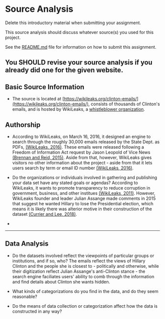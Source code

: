 # Source Analysis

Delete this introductory material when submitting your assignment.

This source analysis should discuss whatever source(s) you used for this project.

See the [README.md](README.md) file for information on how to submit this assignment.

**You SHOULD revise your source analysis if you already did one for the given website.**
---

## Basic Source Information

* The source is located at [https://wikileaks.org/clinton-emails/](https://wikileaks.org/clinton-emails/), consists of thousands of Clinton's emails, and is hosted by WikiLeaks, a [whistleblower organization](https://wikileaks.org/What-is-WikiLeaks.html). 



## Authorship

* According to WikiLeaks, on March 16, 2016, it designed an engine to search through the roughly 30,000 emails released by the State Dept. as PDFs, [(WikiLeaks, 2016)](https://wikileaks.org/clinton-emails/). These emails were released following a Freedom of Information Act request by Jason Leopold of Vice News [(Brennan and Reid, 2015)](https://www.cbsnews.com/news/state-dept-to-comply-with-court-order-on-hillary-clintons-emails/). Aside from that, however, WikiLeaks gives visitors no other information about the project - aside from that it lets users search by term or email ID number [(WikiLeaks, 2016)](https://wikileaks.org/clinton-emails/).



* Do the organizations or individuals involved in gathering and publishing your data set have any stated goals or agendas?
According to WikiLeaks, it wants to promote transparency to reduce corruption in government, business, and other institues [(WikiLeaks, 2011)](https://wikileaks.org/About.html). However, WikiLeaks founder and leader Julian Assange made comments in 2015 that suggest he wanted Hillary to lose the Presidential election, which means it is likely there was alterior motive in their construction of the dataset [(Currier and Lee, 2018)](https://theintercept.com/2018/02/14/julian-assange-wikileaks-election-clinton-trump/). 
* 
---

## Data Analysis

* Do the datasets involved reflect the viewpoints of particular groups or institutions, and if so, who?
The emails reflect the views of Hillary Clinton and the people she is closest to - politically and otherwise, while their digitization reflect Julian Assange's anti-Clinton stance - the search engine faciliates users' ability to comb through the information and find details about Clinton she wants hidden.


* What kinds of categorizations do you find in the data, and do they seem reasonable?

* Do the means of data collection or categorization affect how the data is constructed in any way?
